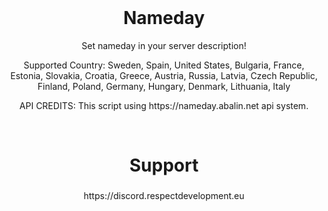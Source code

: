 <br clear="both">

<h1 align="center">Nameday</h1>

<p align="center">Set nameday in your server description!</p>

<p align="center">Supported Country: Sweden, Spain, United States, Bulgaria, France, Estonia, Slovakia, Croatia, Greece, Austria, Russia, Latvia, Czech Republic, Finland, Poland, Germany, Hungary, Denmark, Lithuania, Italy</p>


<p align="center">API CREDITS: This script using https://nameday.abalin.net api system.</p>


<br clear="both">

<h1 align="center">Support</h1>

###

<p align="center">https://discord.respectdevelopment.eu</p>

###



